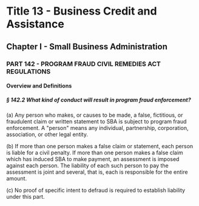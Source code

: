 
# Title 13 - Business Credit and Assistance
## Chapter I - Small Business Administration
### PART 142 - PROGRAM FRAUD CIVIL REMEDIES ACT REGULATIONS
#### Overview and Definitions
##### § 142.2 What kind of conduct will result in program fraud enforcement?

(a) Any person who makes, or causes to be made, a false, fictitious, or fraudulent claim or written statement to SBA is subject to program fraud enforcement. A "person" means any individual, partnership, corporation, association, or other legal entity.

(b) If more than one person makes a false claim or statement, each person is liable for a civil penalty. If more than one person makes a false claim which has induced SBA to make payment, an assessment is imposed against each person. The liability of each such person to pay the assessment is joint and several, that is, each is responsible for the entire amount.

(c) No proof of specific intent to defraud is required to establish liability under this part.
